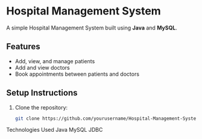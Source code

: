 # Hospital Management System

A simple Hospital Management System built using **Java** and **MySQL**.

## Features
- Add, view, and manage patients
- Add and view doctors
- Book appointments between patients and doctors

## Setup Instructions
1. Clone the repository:
   ```bash
   git clone https://github.com/yourusername/Hospital-Management-System.git
   
Technologies Used
Java
MySQL
JDBC
